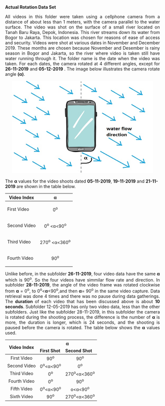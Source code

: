 <b> Actual Rotation Data Set </b>
<p align="justify">
All videos in this folder were taken using a cellphone camera from a distance of about less than 1 meters, with the camera parallel to
the water surface. The video was shot  on the surface of a small river located on Tanah Baru Raya, Depok, Indonesia. This river streams down its water from Bogor to  Jakarta.  This location was chosen for reasons of ease of access and security. Videos were shot at various dates in November and December 2019. These months are chosen because November and Desember is rainy season in Bogor and Jakarta,  so  the  river  where  video is taken still have water running through it. The folder name is the date when the video was taken.
For each dates, the camera rotated at 4 different angles, except for <b>26-11-2019</b> and <b> 05-12-2019 </b>. The image below illustrates the camera rotate angle <b>(&alpha;)</b>.
 </p>

<p align="center">
  <img width="460" height="300" src="https://github.com/BenSirenden/Open-Channel-Water-Flow-Video/blob/main/images/water%20direction.jpg">
</p>

<p>
 The <b>&alpha;</b> values for the video shoots dated <b>05-11-2019</b>, <b>19-11-2019</b> and <b>21-11-2019</b> are shown in the table below.
</p>
 
 <table align="center">
  <thead>
    <tr>
       <th><b>Video Index</b></th>
       <th><b>&alpha;</b></th>
     </tr>
  </thead>
 <tbody>
  <tr>
    <td class="tg-0pky">First Video</td>
    <td class="tg-0pky"><p align="center"> 0<sup>o</sup> </p></td>
  </tr>
  <tr>
    <td class="tg-0pky">Second Video</td>
   <td class="tg-0pky"><p align="center"> 0<sup>o</sup> <&alpha;<90<sup>o</sup> </p></td>
  </tr>
  <tr>
    <td class="tg-0pky">Third Video</td>
    <td class="tg-c3ow"><p align="center">270<sup>o</sup> <&alpha;<360<sup>o</sup></p></td>
  </tr>
  <tr>
    <td class="tg-0pky">Fourth Video</td>
    <td class="tg-c3ow"><p align="center">90<sup>o</sup></p></td>
  </tr>
 </tbody>
 </table>
 
 
<p align="justify">
Unlike before, in the subfolder <b>26-11-2019</b>, four video data have the same <b>&alpha;</b> which is 90<sup>o</sup>. So the four videos have simmilar flow rate and direction. In subfolder <b>28-11-2019</b>, the angle of the video frame was rotated clockwise from <b>α</b> = 0<sup>o</sup>, to 0<sup>o</sup><<b>α</b><90<sup>o</sup>,and then <b>α</b>= 90<sup>o</sup> in the same video capture. Data retrieval  was  done  4  times and there was no pause during data gatherings. The <b>duration</b> of each video that has been discussed above is about <b>10 seconds</b>. Subfolder 12-05-2019 has only two video data, less than the other subfolders. Just like the subfolder 28-11-2019, in this subfolder the camera is rotated during the shooting process, the difference is the number of <b>α</b> is more, the duration is longer, which is 24 seconds, and the shooting is paused before the camera is rotated. The table below shows the <b>α</b> values used.
 </p>
 
<table align="center">
<thead>
  <tr>
    <th class="tg-c3ow" rowspan="2">Video Index</th>
    <th class="tg-c3ow" colspan="2">&alpha;</th>
  </tr>
  <tr>
   <td class="tg-c3ow"><b>First Shot</b></td>
   <td class="tg-c3ow"><b>Second Shot</b></td>
  </tr>
</thead>
<tbody>
  <tr align="center">
    <td class="tg-0pky">First Video</td>
    <td class="tg-c3ow">90<sup>o</sup></td>
    <td class="tg-c3ow">90<sup>o</sup></td>
  </tr>
  <tr align="center">
    <td class="tg-0pky">Second Video</td>
    <td class="tg-c3ow">0<sup>o</sup><&alpha;<90<sup>o</sup></td>
    <td class="tg-c3ow">0<sup>o</sup></td>
  </tr>
  <tr align="center">
    <td class="tg-0pky">Third Video</td>
    <td class="tg-c3ow">0<sup>o</sup></td>
    <td class="tg-c3ow">270<sup>o</sup><&alpha;<360<sup>o</sup></td>
  </tr>
  <tr align="center">
    <td class="tg-0pky">Fourth Video</td>
    <td class="tg-c3ow">0<sup>o</sup></td>
    <td class="tg-c3ow">90<sup>o</sup></td>
  </tr>
  <tr align="center">
    <td class="tg-0lax">Fifth Video</td>
    <td class="tg-baqh">0<sup>o</sup><&alpha;<90<sup>o</sup></td>
    <td class="tg-baqh"0<sup>o</sup><&alpha;<90<sup>o</sup></td>
  </tr>
  <tr align="center">
    <td class="tg-0lax">Sixth Video</td>
    <td class="tg-baqh">90<sup>o</sup></td>
    <td class="tg-baqh">270<sup>o</sup><&alpha;<360<sup>o</sup></td>
  </tr>
</tbody>
</table>
